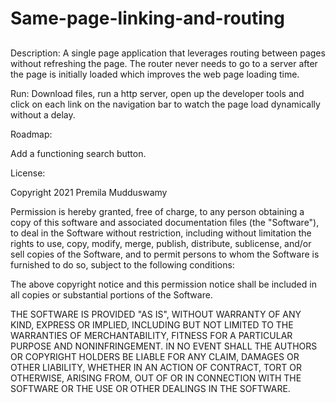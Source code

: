 # Same-page-linking-and-routing
## 

Description: A single page application that leverages routing between pages without refreshing the page. The router never needs to go to a server after the page is initially loaded which improves the web page loading time. 


Run: Download files, run a http server, open up the developer tools and click on each link on the navigation bar to watch the page load dynamically without a delay. 

Roadmap: 
 
 Add a functioning search button.

License:

Copyright 2021 Premila Mudduswamy

Permission is hereby granted, free of charge, to any person obtaining a copy of this software and associated documentation files (the "Software"), to deal in the Software without restriction, including without limitation the rights to use, copy, modify, merge, publish, distribute, sublicense, and/or sell copies of the Software, and to permit persons to whom the Software is furnished to do so, subject to the following conditions:

The above copyright notice and this permission notice shall be included in all copies or substantial portions of the Software.

THE SOFTWARE IS PROVIDED "AS IS", WITHOUT WARRANTY OF ANY KIND, EXPRESS OR IMPLIED, INCLUDING BUT NOT LIMITED TO THE WARRANTIES OF MERCHANTABILITY, FITNESS FOR A PARTICULAR PURPOSE AND NONINFRINGEMENT. IN NO EVENT SHALL THE AUTHORS OR COPYRIGHT HOLDERS BE LIABLE FOR ANY CLAIM, DAMAGES OR OTHER LIABILITY, WHETHER IN AN ACTION OF CONTRACT, TORT OR OTHERWISE, ARISING FROM, OUT OF OR IN CONNECTION WITH THE SOFTWARE OR THE USE OR OTHER DEALINGS IN THE SOFTWARE.
